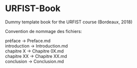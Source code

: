 # URFIST-Book
Dummy template book for the URFIST course (Bordeaux, 2018)

Convention de nommage des fichiers:

préface      -> Preface.md  
introduction -> Introduction.md  
chapitre X   -> Chapitre 0X.md  
chapitre XX  -> Chapitre XX.md  
conclusion   -> Conclusion.md  

